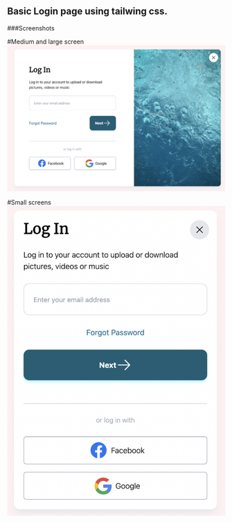 ## Basic Login page using tailwing css. 

###Screenshots

#Medium and large screen
![Full-Screen-Image](./assets/full.png)

#Small screens
![Small-Screen-Image](./assets/half.png)
